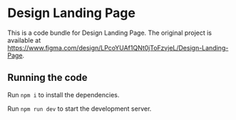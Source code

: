 # Design Landing Page

This is a code bundle for Design Landing Page. The original project is available at https://www.figma.com/design/LPcoYUAf1QNt0jToFzvjeL/Design-Landing-Page.

## Running the code

Run `npm i` to install the dependencies.

Run `npm run dev` to start the development server.
